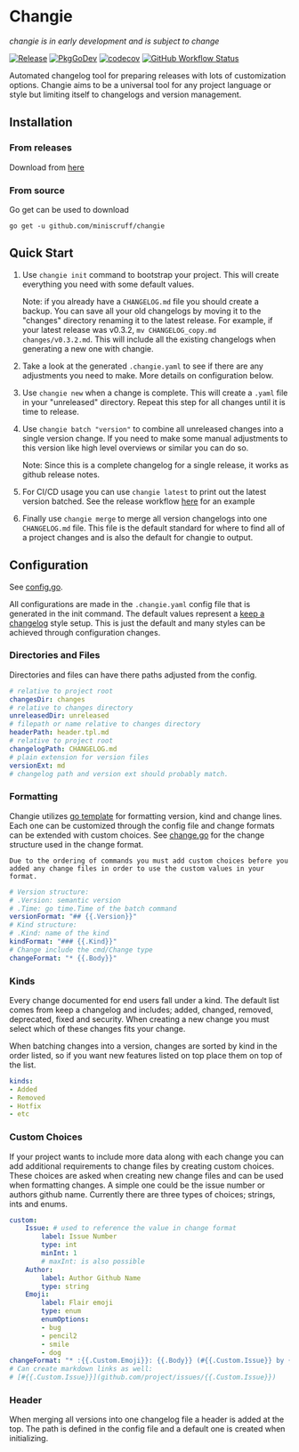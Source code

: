 # Changie

_changie is in early development and is subject to change_

[![Release](https://img.shields.io/github/v/release/miniscruff/changie?sort=semver)](https://github.com/miniscruff/changie/releases)
[![PkgGoDev](https://pkg.go.dev/badge/github.com/miniscruff/changie)](https://pkg.go.dev/github.com/miniscruff/changie)
[![codecov](https://codecov.io/gh/miniscruff/changie/branch/main/graph/badge.svg?token=7HT2E32FMB)](https://codecov.io/gh/miniscruff/changie)
[![GitHub Workflow Status](https://img.shields.io/github/workflow/status/miniscruff/changie/test)](https://github.com/miniscruff/changie/actions?query=workflow%3Atest)

Automated changelog tool for preparing releases with lots of customization options.
Changie aims to be a universal tool for any project language or style but limiting itself to changelogs and version management.

## Installation

### From releases
Download from [here](https://github.com/miniscruff/changie/releases)

### From source
Go get can be used to download

```go get -u github.com/miniscruff/changie```

## Quick Start

1. Use `changie init` command to bootstrap your project.
This will create everything you need with some default values.

    Note: if you already have a `CHANGELOG.md` file you should create a backup.
    You can save all your old changelogs by moving it to the "changes" directory renaming it to the latest release.
    For example, if your latest release was v0.3.2, `mv CHANGELOG_copy.md changes/v0.3.2.md`.
    This will include all the existing changelogs when generating a new one with changie.

1. Take a look at the generated `.changie.yaml` to see if there are any adjustments you need to make.
More details on configuration below.

1. Use `changie new` when a change is complete.
This will create a `.yaml` file in your "unreleased" directory.
Repeat this step for all changes until it is time to release.

1. Use `changie batch "version"` to combine all unreleased changes into a single version change.
If you need to make some manual adjustments to this version like high level overviews or similar you can do so.

    Note: Since this is a complete changelog for a single release, it works as github release notes.

1. For CI/CD usage you can use `changie latest` to print out the latest version batched.
See the release workflow [here](/.github/workflows/release.yml) for an example

1. Finally use `changie merge` to merge all version changelogs into one `CHANGELOG.md` file.
This file is the default standard for where to find all of a project changes and is also the default for changie to output.

## Configuration
See [config.go](/cmd/config.go).

All configurations are made in the `.changie.yaml` config file that is generated in the init command.
The default values represent a [keep a changelog](https://keepachangelog.com/en/1.0.0/) style setup.
This is just the default and many styles can be achieved through configuration changes.

### Directories and Files
Directories and files can have there paths adjusted from the config.

```yaml
# relative to project root
changesDir: changes
# relative to changes directory
unreleasedDir: unreleased
# filepath or name relative to changes directory
headerPath: header.tpl.md
# relative to project root
changelogPath: CHANGELOG.md
# plain extension for version files
versionExt: md
# changelog path and version ext should probably match.
```

### Formatting
Changie utilizes [go template](https://golang.org/pkg/text/template/) for formatting version, kind and change lines.
Each one can be customized through the config file and change formats can be extended with custom choices.
See [change.go](cmd/change.go) for the change structure used in the change format.

    Due to the ordering of commands you must add custom choices before you added any change files in order to use the custom values in your format.

```yaml
# Version structure:
# .Version: semantic version
# .Time: go time.Time of the batch command
versionFormat: "## {{.Version}}"
# Kind structure:
# .Kind: name of the kind
kindFormat: "### {{.Kind}}"
# Change include the cmd/Change type
changeFormat: "* {{.Body}}"
```

### Kinds
Every change documented for end users fall under a kind.
The default list comes from keep a changelog and includes; added, changed, removed, deprecated, fixed and security.
When creating a new change you must select which of these changes fits your change.

When batching changes into a version, changes are sorted by kind in the order listed, so if you want new features listed on top place them on top of the list.

```yaml
kinds:
- Added
- Removed
- Hotfix
- etc
```

### Custom Choices
If your project wants to include more data along with each change you can add additional requirements to change files by creating custom choices.
These choices are asked when creating new change files and can be used when formatting changes.
A simple one could be the issue number or authors github name.
Currently there are three types of choices; strings, ints and enums.

```yaml
custom:
    Issue: # used to reference the value in change format
        label: Issue Number
        type: int
        minInt: 1
        # maxInt: is also possible
    Author:
        label: Author Github Name
        type: string
    Emoji:
        label: Flair emoji
        type: enum
        enumOptions:
        - bug
        - pencil2
        - smile
        - dog
changeFormat: "* :{{.Custom.Emoji}}: {{.Body}} (#{{.Custom.Issue}} by {{.Custom.Author}})"
# Can create markdown links as well:
# [#{{.Custom.Issue}}](github.com/project/issues/{{.Custom.Issue}})
```

### Header
When merging all versions into one changelog file a header is added at the top.
The path is defined in the config file and a default one is created when initializing.
